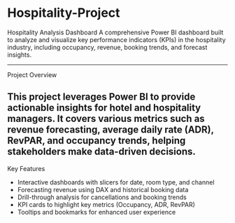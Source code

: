 # Hospitality-Project

Hospitality Analysis Dashboard
A comprehensive Power BI dashboard built to analyze and visualize key performance indicators (KPIs) in the hospitality industry, including occupancy, revenue, booking trends, and forecast insights.

---
Project Overview

This project leverages Power BI to provide actionable insights for hotel and hospitality managers. It covers various metrics such as revenue forecasting, average daily rate (ADR), RevPAR, and occupancy trends, helping stakeholders make data-driven decisions.
---
Key Features

- Interactive dashboards with slicers for date, room type, and channel
- Forecasting revenue using DAX and historical booking data
- Drill-through analysis for cancellations and booking trends
- KPI cards to highlight key metrics (Occupancy, ADR, RevPAR)
- Tooltips and bookmarks for enhanced user experience
